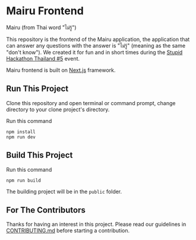 # Mairu Frontend

Mairu (from Thai word "ไม่รู้")

This repository is the frontend of the Mairu application, the application that can answer any questions with the answer is "ไม่รู้" (meaning as the same "don't know").
We created it for fun and in short times during the [Stupid Hackathon Thailand #5](https://stupidhackth.github.io/5/) event.

Mairu frontend is built on [Next.js](https://nextjs.org/) framework.


## Run This Project

Clone this repository and open terminal or command prompt, change directory to your clone project's directory.

Run this command
```
npm install
npm run dev 
```

## Build This Project

Run this command
```
npm run build
```
The building project will be in the `public` folder.


## For The Contributors

Thanks for having an interest in this project.
Please read our guidelines in [CONTRIBUTING.md](https://github.com/ja-tum-kor-tum-dai/mairu-frontend/blob/main/CONTRIBUTING.md) before starting a contribution.